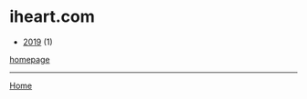 # iheart.com

  * [2019](./iheart-com-2019.md) (1)

[homepage](https://www.iheart.com/)

----

[Home](../index.md)
